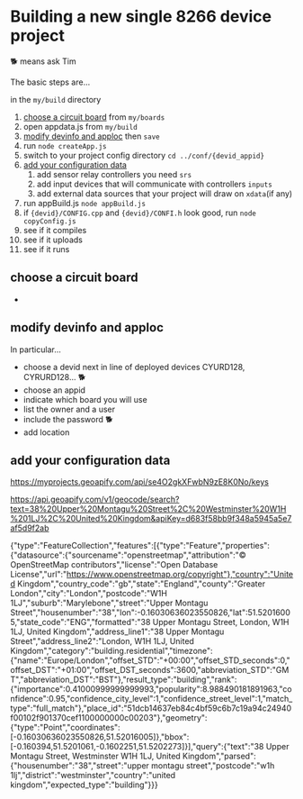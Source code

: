 # Building a new single 8266 device project
:dog2: means ask Tim

The basic steps are...

in the `my/build` directory

1. [choose a circuit board](#choose_a_circuit_board) from `my/boards`
1. open appdata.js from `my/build`
2. [modify devinfo and apploc](3modify_devinfo_and_apploc) then `save`
4. run `node createApp.js` 
4. switch to your project config directory `cd ../conf/{devid_appid}`
4. [add your configuration data](#add_your_configuration_data)
    1. add sensor relay controllers you need `srs`
    4. add input devices that will communicate with controllers `inputs`
    4. add external data sources that your project will draw on `xdata`(if any)
4. run appBuild.js `node appBuild.js`
5. if `{devid}/CONFIG.cpp` and `{devid}/CONFI.h` look good, run `node copyConfig.js`
6. see if it compiles
7. see if it uploads
8. see if it runs

## choose a circuit board
* 
## modify devinfo and apploc

In particular...
* choose a devid next in line of deployed devices CYURD128, CYRURD128... :dog2:
* choose an appid
* indicate which board you will use
* list the owner and a user
* include the password :dog2:
* add location

## add your configuration data


https://myprojects.geoapify.com/api/se4O2gkXFwbN9zE8K0No/keys

https://api.geoapify.com/v1/geocode/search?text=38%20Upper%20Montagu%20Street%2C%20Westminster%20W1H%201LJ%2C%20United%20Kingdom&apiKey=d683f58bb9f348a5945a5e7af5d9f2ab

{"type":"FeatureCollection","features":[{"type":"Feature","properties":{"datasource":{"sourcename":"openstreetmap","attribution":"© OpenStreetMap contributors","license":"Open Database License","url":"https://www.openstreetmap.org/copyright"},"country":"United Kingdom","country_code":"gb","state":"England","county":"Greater London","city":"London","postcode":"W1H 1LJ","suburb":"Marylebone","street":"Upper Montagu Street","housenumber":"38","lon":-0.16030636023550826,"lat":51.52016005,"state_code":"ENG","formatted":"38 Upper Montagu Street, London, W1H 1LJ, United Kingdom","address_line1":"38 Upper Montagu Street","address_line2":"London, W1H 1LJ, United Kingdom","category":"building.residential","timezone":{"name":"Europe/London","offset_STD":"+00:00","offset_STD_seconds":0,"offset_DST":"+01:00","offset_DST_seconds":3600,"abbreviation_STD":"GMT","abbreviation_DST":"BST"},"result_type":"building","rank":{"importance":0.41000999999999993,"popularity":8.988490181891963,"confidence":0.95,"confidence_city_level":1,"confidence_street_level":1,"match_type":"full_match"},"place_id":"51dcb14637eb84c4bf59c6b7c19a94c24940f00102f901370cef1100000000c00203"},"geometry":{"type":"Point","coordinates":[-0.16030636023550826,51.52016005]},"bbox":[-0.160394,51.5201061,-0.1602251,51.5202273]}],"query":{"text":"38 Upper Montagu Street, Westminster W1H 1LJ, United Kingdom","parsed":{"housenumber":"38","street":"upper montagu street","postcode":"w1h 1lj","district":"westminster","country":"united kingdom","expected_type":"building"}}}